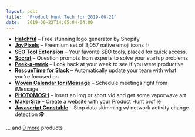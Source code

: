 ```yaml
---
layout: post
title:  "Product Hunt Tech for 2019-06-21"
date:   2019-06-22T14:05:04-04:00
---
```


* **[Hatchful](https://www.producthunt.com/posts/hatchful?utm_campaign=producthunt-api&utm_medium=api&utm_source=Application%3A+Daily+Digest+RSS+%28ID%3A+3202%29)** – Free stunning logo generator by Shopify
* **[JoyPixels](https://www.producthunt.com/posts/joypixels?utm_campaign=producthunt-api&utm_medium=api&utm_source=Application%3A+Daily+Digest+RSS+%28ID%3A+3202%29)** – Freemium set of 3,057 native emoji icons ✨
* **[SEO Tool Extension](https://www.producthunt.com/posts/seo-tool-extension?utm_campaign=producthunt-api&utm_medium=api&utm_source=Application%3A+Daily+Digest+RSS+%28ID%3A+3202%29)** – Your favorite SEO tools, placed for quick access.
* **[Socrat](https://www.producthunt.com/posts/socrat?utm_campaign=producthunt-api&utm_medium=api&utm_source=Application%3A+Daily+Digest+RSS+%28ID%3A+3202%29)** – Question prompts from experts to solve your startup problems
* **[Peek-a-week](https://www.producthunt.com/posts/peek-a-week?utm_campaign=producthunt-api&utm_medium=api&utm_source=Application%3A+Daily+Digest+RSS+%28ID%3A+3202%29)** – Look back at your week to see if you were productive
* **[RescueTime for Slack](https://www.producthunt.com/posts/rescuetime-for-slack?utm_campaign=producthunt-api&utm_medium=api&utm_source=Application%3A+Daily+Digest+RSS+%28ID%3A+3202%29)** – Automatically update your team with what you’re focused on
* **[Woven Calendar for iMessage](https://www.producthunt.com/posts/woven-calendar-for-imessage?utm_campaign=producthunt-api&utm_medium=api&utm_source=Application%3A+Daily+Digest+RSS+%28ID%3A+3202%29)** – Schedule meetings right from iMessage
* **[PHOTOMOSH](https://www.producthunt.com/posts/photomosh?utm_campaign=producthunt-api&utm_medium=api&utm_source=Application%3A+Daily+Digest+RSS+%28ID%3A+3202%29)** – Insert an img or short vid and get some vaporwave art
* **[MakerSite](https://www.producthunt.com/posts/makersite-2?utm_campaign=producthunt-api&utm_medium=api&utm_source=Application%3A+Daily+Digest+RSS+%28ID%3A+3202%29)** – Create a website with your Product Hunt profile
* **[Javascript Constable](https://www.producthunt.com/posts/javascript-constable?utm_campaign=producthunt-api&utm_medium=api&utm_source=Application%3A+Daily+Digest+RSS+%28ID%3A+3202%29)** – Stop data skimming w/ network activity change detection 🕵️

… and [9 more](https://www.producthunt.com/tech) products